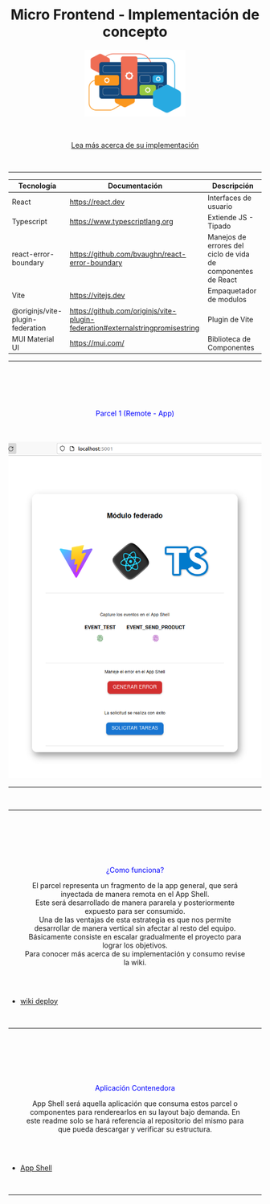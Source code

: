 <h1 align="center" >
    Micro Frontend - Implementación de concepto
</h1>

<p align="center">
    <img alt="Microfrontend" src="./images/mf.png" width="40%"/>

</p>

<br/>

<p align="center">
  <a href="https://github.com/pmNiko/mfe-parcel/wiki">Lea más acerca de su implementación</a>
</p>

<br/>

---

| Tecnología                       | Documentación                                                                  | Descripción                                                  |
| -------------------------------- | ------------------------------------------------------------------------------ | ------------------------------------------------------------ |
| React                            | https://react.dev                                                              | Interfaces de usuario                                        |
| Typescript                       | https://www.typescriptlang.org                                                 | Extiende JS - Tipado                                         |
| react-error-boundary             | https://github.com/bvaughn/react-error-boundary                                | Manejos de errores del ciclo de vida de componentes de React |
| Vite                             | https://vitejs.dev                                                             | Empaquetador de modulos                                      |
| @originjs/vite-plugin-federation | https://github.com/originjs/vite-plugin-federation#externalstringpromisestring | Plugin de Vite                                               |
| MUI Material UI                  | https://mui.com/                                                               | Biblioteca de Componentes                                    |

---

<br/>

<p align="center" style="color: blue; margin-top: 4rem" >
 Parcel 1 (Remote - App)
</p>

<p align="center" style="margin-top: 3rem">
    <img alt="App" src="./images/parcel.png" width="600px"/>
</p>

---

<br/>

---

<div align="center" style=" margin-top: 4rem; padding: 2rem; boxShadow: 2px 3px 4px 0px rgba(0,0,0,0.4)" width="50%" >
    <p style="color: blue; textAlign: justify">
        ¿Como funciona?
    </p>
    <p>
        El parcel representa un fragmento de la app general, que será inyectada de manera remota en el App Shell.
        <br/> Este será desarrollado de manera pararela y posteriormente expuesto para ser consumido. 
        <br/> Una de las ventajas de esta estrategia es que nos permite desarrollar de manera vertical sin afectar 
        al resto del equipo. Básicamente consiste en escalar gradualmente el proyecto para lograr los objetivos. 
        <br/> Para conocer más acerca de su implementación y consumo revise la wiki.
    </p>

</div>

- [wiki deploy](https://github.com/pmNiko/mfe-parcel/wiki/4%E2%80%90Deploy)

<br/>

---

<div align="center" style=" margin-top: 4rem; padding: 2rem; boxShadow: 2px 3px 4px 0px rgba(0,0,0,0.4)" width="50%" >
    <p style="color: blue; textAlign: justify">
        Aplicación Contenedora
    </p>
    <p>
        App Shell será aquella aplicación que consuma estos parcel o componentes para renderearlos en su layout bajo demanda.
        En este readme solo se hará referencia al repositorio del mismo para que pueda descargar y verificar su estructura.
    </p>

</div>

- [App Shell](https://github.com/pmNiko/mfe-shell)

<br/>

---
